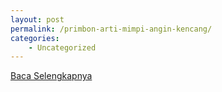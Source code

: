 ```yaml
---
layout: post
permalink: /primbon-arti-mimpi-angin-kencang/
categories:
    - Uncategorized
---
```


[Baca Selengkapnya](/05)
